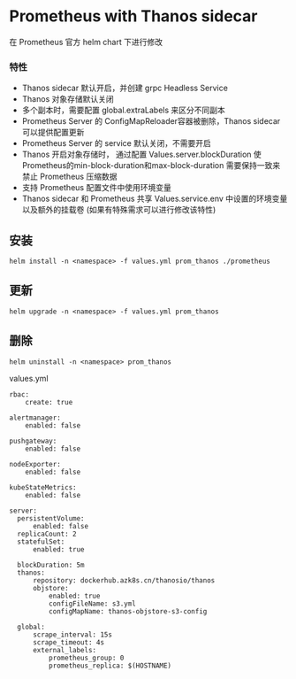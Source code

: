 # Prometheus with Thanos sidecar
在 Prometheus 官方 helm chart 下进行修改

### 特性
- Thanos sidecar 默认开启，并创建 grpc Headless Service
- Thanos 对象存储默认关闭
- 多个副本时，需要配置 global.extraLabels 来区分不同副本
- Prometheus Server 的 ConfigMapReloader容器被删除，Thanos sidecar 可以提供配置更新
- Prometheus Server 的 service 默认关闭，不需要开启
- Thanos 开启对象存储时， 通过配置 Values.server.blockDuration 使 Prometheus的min-block-duration和max-block-duration 需要保持一致来禁止 Prometheus 压缩数据
- 支持 Prometheus 配置文件中使用环境变量
-  Thanos sidecar 和 Prometheus 共享 Values.service.env 中设置的环境变量以及额外的挂载卷 (如果有特殊需求可以进行修改该特性)


## 安装

```
helm install -n <namespace> -f values.yml prom_thanos ./prometheus
```
## 更新

```
helm upgrade -n <namespace> -f values.yml prom_thanos
```
## 删除

```
helm uninstall -n <namespace> prom_thanos
```

values.yml

```
rbac:
    create: true

alertmanager:
    enabled: false

pushgateway:
    enabled: false

nodeExporter:
    enabled: false

kubeStateMetrics:
    enabled: false

server:
  persistentVolume:
      enabled: false
  replicaCount: 2
  statefulSet:
      enabled: true

  blockDuration: 5m
  thanos:
      repository: dockerhub.azk8s.cn/thanosio/thanos
      objstore:
          enabled: true
          configFileName: s3.yml
          configMapName: thanos-objstore-s3-config

  global:
      scrape_interval: 15s
      scrape_timeout: 4s
      external_labels:
          prometheus_group: 0
          prometheus_replica: $(HOSTNAME)
```
